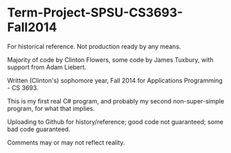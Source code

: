 # Term-Project-SPSU-CS3693-Fall2014
For historical reference. Not production ready by any means.


Majority of code by Clinton Flowers, some code by James Tuxbury, with support from Adam Liebert.

Written (Clinton's) sophomore year, Fall 2014 for Applications Programming - CS 3693. 

This is my first real C# program, and probably my second non-super-simple program, for what that implies. 

Uploading to Github for history/reference; good code not guaranteed; some bad code guaranteed. 

Comments may or may not reflect reality. 
